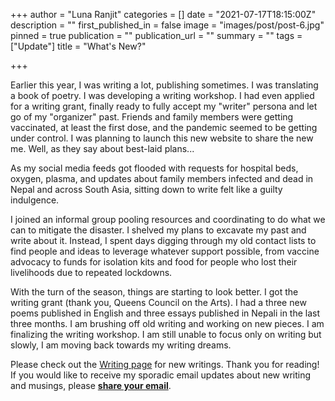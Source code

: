 +++
author = "Luna Ranjit"
categories = []
date = "2021-07-17T18:15:00Z"
description = ""
first_published_in = false
image = "images/post/post-6.jpg"
pinned = true
publication = ""
publication_url = ""
summary = ""
tags = ["Update"]
title = "What's New?"

+++

Earlier this year, I was writing a lot, publishing sometimes. I was translating a book of poetry. I was developing a writing workshop. I had even applied for a writing grant, finally ready to fully accept my "writer" persona and let go of my "organizer" past. Friends and family members were getting vaccinated, at least the first dose, and the pandemic seemed to be getting under control. I was planning to launch this new website to share the new me. Well, as they say about best-laid plans...

As my social media feeds got flooded with requests for hospital beds, oxygen, plasma, and updates about family members infected and dead in Nepal and across South Asia, sitting down to write felt like a guilty indulgence.

I joined an informal group pooling resources and coordinating to do what we can to mitigate the disaster. I shelved my plans to excavate my past and write about it. Instead, I spent days digging through my old contact lists to find people and ideas to leverage whatever support possible, from vaccine advocacy to funds for isolation kits and food for people who lost their livelihoods due to repeated lockdowns.

With the turn of the season, things are starting to look better. I got the writing grant (thank you, Queens Council on the Arts). I had a three new poems published in English and three essays published in Nepali in the last three months. I am brushing off old writing and working on new pieces. I am finalizing the writing workshop. I am still unable to focus only on writing but slowly, I am moving back towards my writing dreams.

Please check out the [Writing page](https://www.lunaranjit.com/write/) for new writings. Thank you for reading! If you would like to receive my sporadic email updates about new writing and musings, please [**share your email**](https://tinyletter.com/LunaRanjit).
